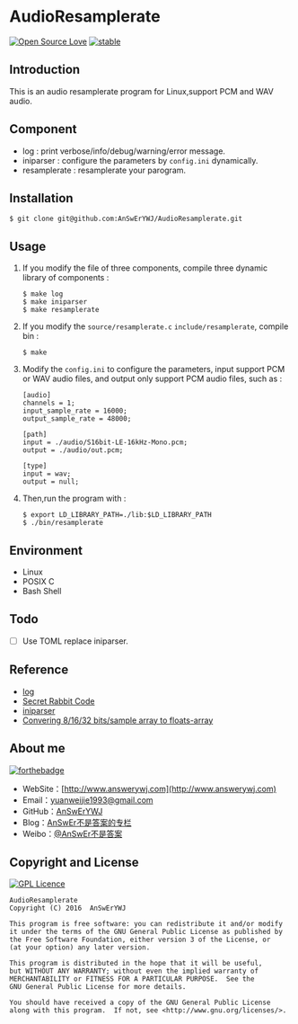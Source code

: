 # AudioResamplerate 
[![Open Source Love](https://badges.frapsoft.com/os/v1/open-source.png?v=103)](https://github.com/ellerbrock/open-source-badge/)
[![stable](http://badges.github.io/stability-badges/dist/stable.svg)](http://github.com/badges/stability-badges)

## Introduction
This is an audio resamplerate program for Linux,support PCM and WAV audio.

## Component
- log : print verbose/info/debug/warning/error message.
- iniparser : configure the parameters by ``config.ini`` dynamically.
- resamplerate : resamplerate your parogram.

## Installation
```
$ git clone git@github.com:AnSwErYWJ/AudioResamplerate.git
```

## Usage
1. If you modify the file of three components, compile three dynamic library of components : 
    ```
    $ make log
    $ make iniparser
    $ make resamplerate
    ```
    
2. If you modify the ``source/resamplerate.c`` ``include/resamplerate``, compile bin :
	```
	$ make
	``` 

3. Modify the ``config.ini`` to configure the parameters, input support PCM or WAV audio files, and output only support PCM audio files, such as :
	```
	[audio]
	channels = 1;
	input_sample_rate = 16000;
	output_sample_rate = 48000;

	[path]
	input = ./audio/S16bit-LE-16kHz-Mono.pcm;
	output = ./audio/out.pcm;

	[type]
	input = wav;
	output = null;
	``` 

4. Then,run the program with :
    ```
    $ export LD_LIBRARY_PATH=./lib:$LD_LIBRARY_PATH
    $ ./bin/resamplerate
    ```

## Environment
+ Linux
+ POSIX C
+ Bash Shell

## Todo
- [ ] Use TOML replace iniparser.

## Reference
- [log](https://github.com/AnSwErYWJ/DogFood/tree/master/C/log)
- [Secret Rabbit Code](http://www.mega-nerd.com/SRC/index.html)
- [iniparser](http://ndevilla.free.fr/iniparser)
- [Convering 8/16/32 bits/sample array to floats-array](http://stackoverflow.com/questions/4632502/waveinproc-windows-audio-question)

## About me
[![forthebadge](http://forthebadge.com/images/badges/ages-20-30.svg)](http://forthebadge.com)
- WebSite：[http://www.answerywj.com](http://www.answerywj.com)
- Email：[yuanweijie1993@gmail.com](https://mail.google.com)
- GitHub：[AnSwErYWJ](https://github.com/AnSwErYWJ)
- Blog：[AnSwEr不是答案的专栏](http://blog.csdn.net/u011192270)
- Weibo：[@AnSwEr不是答案](http://weibo.com/1783591593)

## Copyright and License
[![GPL Licence](https://badges.frapsoft.com/os/gpl/gpl.svg?v=103)](https://opensource.org/licenses/GPL-3.0/)

    AudioResamplerate
    Copyright (C) 2016  AnSwErYWJ

    This program is free software: you can redistribute it and/or modify
    it under the terms of the GNU General Public License as published by
    the Free Software Foundation, either version 3 of the License, or
    (at your option) any later version.

    This program is distributed in the hope that it will be useful,
    but WITHOUT ANY WARRANTY; without even the implied warranty of
    MERCHANTABILITY or FITNESS FOR A PARTICULAR PURPOSE.  See the
    GNU General Public License for more details.

    You should have received a copy of the GNU General Public License
    along with this program.  If not, see <http://www.gnu.org/licenses/>.
